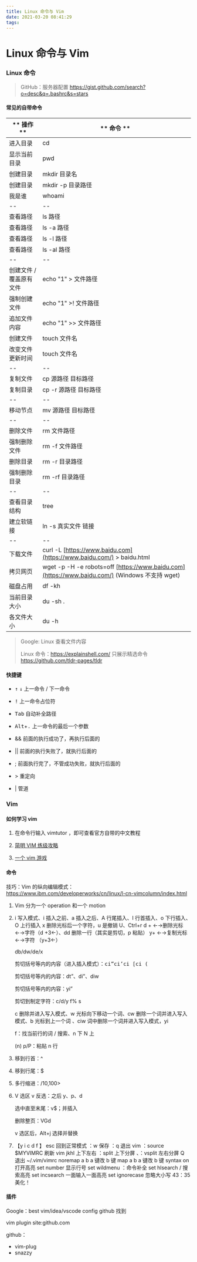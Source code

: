 ```yaml
---
title: Linux 命令与 Vim
date: 2021-03-20 08:41:29
tags: 
---
```

# Linux 命令与 Vim

### Linux 命令

> GitHub：服务器配置 https://gist.github.com/search?o=desc&q=.bashrc&s=stars

#### 常见的自带命令

| ** 操作 **              | ** 命令 **                                                                                     |
| ----------------------- | ---------------------------------------------------------------------------------------------- |
| 进入目录                | cd                                                                                             |
| 显示当前目录            | pwd                                                                                            |
| 创建目录                | mkdir 目录名                                                                                   |
| 创建目录                | mkdir -p 目录路径                                                                              |
| 我是谁                  | whoami                                                                                         |
| --                      | --                                                                                             |
| 查看路径                | ls 路径                                                                                        |
| 查看路径                | ls -a 路径                                                                                     |
| 查看路径                | ls -l 路径                                                                                     |
| 查看路径                | ls -al 路径                                                                                    |
| --                      | --                                                                                             |
| 创建文件 / 覆盖原有文件 | echo "1" > 文件路径                                                                            |
| 强制创建文件            | echo "1" >! 文件路径                                                                           |
| 追加文件内容            | echo "1" >> 文件路径                                                                           |
| 创建文件                | touch 文件名                                                                                   |
| 改变文件更新时间        | touch 文件名                                                                                   |
| --                      | --                                                                                             |
| 复制文件                | cp 源路径 目标路径                                                                             |
| 复制目录                | cp -r 源路径 目标路径                                                                          |
| --                      | --                                                                                             |
| 移动节点                | mv 源路径 目标路径                                                                             |
| --                      | --                                                                                             |
| 删除文件                | rm 文件路径                                                                                    |
| 强制删除文件            | rm -f 文件路径                                                                                 |
| 删除目录                | rm -r 目录路径                                                                                 |
| 强制删除目录            | rm -rf 目录路径                                                                                |
| --                      | --                                                                                             |
| 查看目录结构            | tree                                                                                           |
| 建立软链接              | ln -s 真实文件 链接                                                                            |
| --                      | --                                                                                             |
| 下载文件                | curl -L [https://www.baidu.com](https://www.baidu.com/) > baidu.html                           |
| 拷贝网页                | wget -p -H -e robots=off [https://www.baidu.com](https://www.baidu.com/) (Windows 不支持 wget) |
| 磁盘占用                | df -kh                                                                                         |
| 当前目录大小            | du -sh .                                                                                       |
| 各文件大小              | du -h                                                                                          |

> Google: Linux 查看文件内容
>
> Linux 命令：https://explainshell.com/	只展示精选命令 https://github.com/tldr-pages/tldr

#### 快捷键

- <kbd>↑</kbd> <kbd>↓</kbd> 上一命令 / 下一命令

- <kbd>!</kbd> 上一命令占位符

- <kbd>Tab</kbd> 自动补全路径

- <kbd>Alt</kbd>+<kbd>.</kbd> 上一命令的最后一个参数

- && 前面的执行成功了，再执行后面的

- || 前面的执行失败了，就执行后面的

- ; 前面执行完了，不管成功失败，就执行后面的

- \> 重定向

- | 管道



### Vim

#### 如何学习 vim

1. 在命令行输入 vimtutor ，即可查看官方自带的中文教程

2. [简明 VIM 练级攻略](http://coolshell.cn/articles/5426.html)

3. [一个 vim 游戏](https://vim-adventures.com/)

#### 命令

技巧：Vim 的纵向编辑模式：https://www.ibm.com/developerworks/cn/linux/l-cn-vimcolumn/index.html

1. Vim 分为一个 operation 和一个 motion

2. i 写入模式、i 插入之前、a 插入之后、A 行尾插入、I 行首插入、o 下行插入、O 上行插入 x 删除光标后一个字符，u 是撤销 U、Ctrl+r
   d + ←→删除光标←→字符（d +3←）、dd 删除一行（其实是剪切，p 粘贴）
   y+ ←→复制光标←→字符 （y+3←）
   
   db/dw/de/x
   
   剪切括号等内的内容（进入插入模式）：<kbd>ci”</kbd><kbd>ci’</kbd><kbd>ci [</kbd><kbd>ci (</kbd>
   
   剪切括号等内的内容：dt”、di”、diw
   
   剪切括号等内的内容：yi”
   
   剪切到制定字符：c/d/y f% s
   
   c 删除并进入写入模式、w 光标向下移动一个词、cw 删除一个词并进入写入模式、b 光标到上一个词 、ciw 词中删除一个词并进入写入模式，yi
   
   f：找当前行的词
   / 搜索、n 下 N 上
   
   (n) p/P：粘贴 n 行
   
4. 移到行首：^ 

4. 移到行尾：$

5. 多行缩进：/10,100>

6. V 选区 v 反选：之后 y、p、d

   选中直至末尾：v$；并插入

   删除整页：VGd

   v 选区后，Alt+j 选择并替换

7. 【y i c d f 】
   esc 回到正常模式
   ：w 保存
   ：q 退出 vim
   ：source $MYVIMRC 刷新 vim
   jkhl 上下左右
   ：split 上下分屏 、：vsplit 左右分屏 Q 退出
   ~/.vim/vimrc
   noremap a b a 键改 b 键
   map a b a 键改 b 键
   syntax on 打开高亮
   set number 显示行号
   set wildmenu ：命令补全
   set hlsearch / 搜索高亮
   set incsearch 一面输入一面高亮
   set ignorecase 忽略大小写 43：35 美化！

#### 插件

Google：best vim/idea/vscode config github 找到

vim plugin site:github.com

github：

- vim-plug
- snazzy

